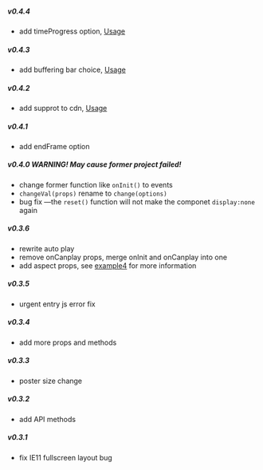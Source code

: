 ##### v0.4.4 

- add timeProgress option, [Usage](https://github.com/iapYang/vue-video-module/blob/master/dev/component/example/06-timeProgress.vue)

##### v0.4.3

- add buffering bar choice, [Usage](https://github.com/iapYang/vue-video-module/blob/master/dev/component/example/05-bufferingBar.vue)

##### v0.4.2

- add supprot to cdn, [Usage](https://github.com/iapYang/vue-video-module/blob/master/demo/index.html)

##### v0.4.1

- add endFrame option

##### v0.4.0 WARNING! May cause former project failed!

- change former function like `onInit()` to events
- `changeVal(props)` rename to `change(options)`
- bug fix —the `reset()`  function will not make the componet `display:none` again

##### v0.3.6

- rewrite auto play
- remove onCanplay props, merge onInit and onCanplay into one
- add aspect props, see [example4](https://github.com/iapYang/vue-video-module/blob/master/dev/component/example/04-aspect.vue) for more information

##### v0.3.5

- urgent entry js error fix

##### v0.3.4

- add more props and methods

##### v0.3.3

- poster size change

##### v0.3.2

- add API methods

##### v0.3.1

- fix IE11 fullscreen layout bug